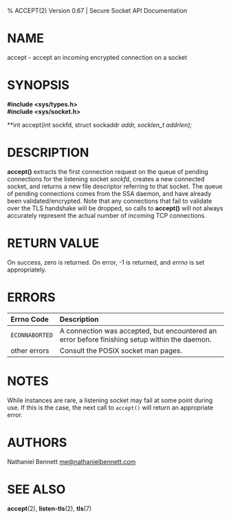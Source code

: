 % ACCEPT(2) Version 0.67 | Secure Socket API Documentation

NAME
====

accept - accept an incoming encrypted connection on a socket

SYNOPSIS
========

**#include <sys/types.h>**  
**#include <sys/socket.h>**  

**int accept(int sockfd, struct sockaddr *addr, socklen_t *addrlen);**  

DESCRIPTION
===========

**accept()** extracts the first connection request on the queue of pending 
connections for the listening socket _sockfd_, creates a new connected socket, 
and returns a new file descriptor referring to that socket. The queue of 
pending connections comes from the SSA daemon, and have already been 
validated/encrypted. Note that any connections that fail to validate over the TLS 
handshake will be dropped, so calls to **accept()** will not always accurately represent 
the actual number of incoming TCP connections.

RETURN VALUE
============

On success, zero is returned. On error, -1 is returned, and _errno_ is set 
appropriately.

ERRORS
======

|  Errno Code  |   Description                                                 |
|:-------------|:--------------------------------------------------------------|
|`ECONNABORTED`| A connection was accepted, but encountered an error before finishing setup within the daemon. |
| other errors | Consult the POSIX socket man pages. |

NOTES
=====

While instances are rare, a listening socket may fail at some point during use. 
If this is the case, the next call to `accept()` will return an appropriate 
error.

AUTHORS
=======

Nathaniel Bennett <me@nathanielbennett.com>

SEE ALSO
========

**accept**(2), **listen-tls**(2), **tls**(7)